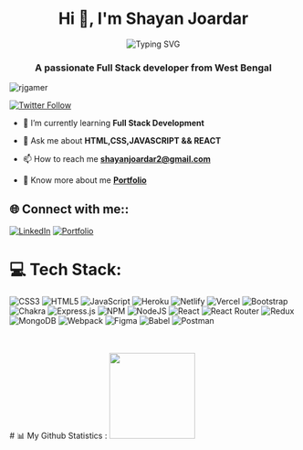 <h1 align="center">Hi 👋, I'm Shayan Joardar</h1>

<p align="center">
<img align="center" src="https://readme-typing-svg.demolab.com?font=Fira+Code&size=25&pause=1000&color=F72C0F&width=435&lines=Hello%F0%9F%91%8B%2C++I'm+Shayan+Joardar;A+passionate+MERN+developer" alt="Typing SVG" /></p>

<h3 align="center">A passionate Full Stack developer from West Bengal</h3>

<p align="left"> <img src="https://komarev.com/ghpvc/?username=rjgamer&label=Profile%20views&color=0e75b6&style=flat" alt="rjgamer"/> </p>

<p align="left"> <a href="https://twitter.com/" target="blank"><img alt="Twitter Follow" src="https://img.shields.io/twitter/follow/shayanjoardar?style=social"></a> </p>

- 🌱 I’m currently learning **Full Stack Development**

- 💬 Ask me about **HTML,CSS,JAVASCRIPT && REACT**

- 📫 How to reach me **shayanjoardar2@gmail.com**

- 🔭 Know more about me **[Portfolio](https://sanjay-mohan-singh.onrender.com)**

## 🌐 Connect with me::

[![LinkedIn](https://img.shields.io/badge/LinkedIn-%230077B5.svg?logo=linkedin&logoColor=white)](https://www.linkedin.com/in/shayan-joardar-a5ba17254/)
[![Portfolio](https://img.shields.io/badge/Portfolio-%23000000.svg?logo=firefox&logoColor=#FF7139)](https://sanjay-mohan-singh.onrender.com)
# 💻 Tech Stack:

![CSS3](https://img.shields.io/badge/css3-%231572B6.svg?style=for-the-badge&logo=css3&logoColor=white) ![HTML5](https://img.shields.io/badge/html5-%23E34F26.svg?style=for-the-badge&logo=html5&logoColor=white) ![JavaScript](https://img.shields.io/badge/javascript-%23323330.svg?style=for-the-badge&logo=javascript&logoColor=%23F7DF1E) ![Heroku](https://img.shields.io/badge/heroku-%23430098.svg?style=for-the-badge&logo=heroku&logoColor=white) ![Netlify](https://img.shields.io/badge/netlify-%23000000.svg?style=for-the-badge&logo=netlify&logoColor=#00C7B7) ![Vercel](https://img.shields.io/badge/vercel-%23000000.svg?style=for-the-badge&logo=vercel&logoColor=white) ![Bootstrap](https://img.shields.io/badge/bootstrap-%23563D7C.svg?style=for-the-badge&logo=bootstrap&logoColor=white) ![Chakra](https://img.shields.io/badge/chakra-%234ED1C5.svg?style=for-the-badge&logo=chakraui&logoColor=white) ![Express.js](https://img.shields.io/badge/express.js-%23404d59.svg?style=for-the-badge&logo=express&logoColor=%2361DAFB) ![NPM](https://img.shields.io/badge/NPM-%23000000.svg?style=for-the-badge&logo=npm&logoColor=white) ![NodeJS](https://img.shields.io/badge/node.js-6DA55F?style=for-the-badge&logo=node.js&logoColor=white) ![React](https://img.shields.io/badge/react-%2320232a.svg?style=for-the-badge&logo=react&logoColor=%2361DAFB) ![React Router](https://img.shields.io/badge/React_Router-CA4245?style=for-the-badge&logo=react-router&logoColor=white) ![Redux](https://img.shields.io/badge/redux-%23593d88.svg?style=for-the-badge&logo=redux&logoColor=white) ![MongoDB](https://img.shields.io/badge/MongoDB-%234ea94b.svg?style=for-the-badge&logo=mongodb&logoColor=white) ![Webpack](https://img.shields.io/badge/webpack-%238DD6F9.svg?style=for-the-badge&logo=webpack&logoColor=black) ![Figma](https://img.shields.io/badge/figma-%23F24E1E.svg?style=for-the-badge&logo=figma&logoColor=white) ![Babel](https://img.shields.io/badge/Babel-F9DC3e?style=for-the-badge&logo=babel&logoColor=black) ![Postman](https://img.shields.io/badge/Postman-FF6C37?style=for-the-badge&logo=postman&logoColor=white)

</div>
<br/>
<br/>
# 📊 My Github Statistics :

<img height="150px" src="https://github-readme-stats.vercel.app/api/top-langs/?username=RjGamer&hide_title=false&hide_border=true&layout=compact&langs_count=6&exclude_repo=comp426,Redventures-Movie-Quotes&text_color=000&icon_color=fff&bg_color=0,52fa5a,4dfcff,c64dff&theme=graywhite" />

<p><img align="center" src="https://github-readme-streak-stats.herokuapp.com/?user=RjGamer&" alt="shayan /></p>




[def]: https://www.linkedin.com/in/shayan-joardar-a5ba17254/
